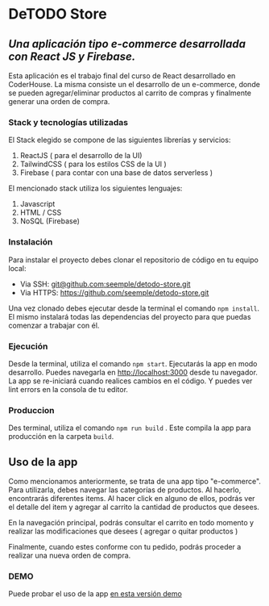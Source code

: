 # DeTODO Store
## _Una aplicación tipo e-commerce desarrollada con React JS y Firebase._
Esta aplicación es el trabajo final del curso de React desarrollado en CoderHouse. La misma consiste un el desarrollo de un e-commerce, donde se pueden agregar/eliminar productos al carrito de compras y finalmente generar una orden de compra.

### **Stack y tecnologías utilizadas**
El Stack elegido se compone de las siguientes librerías y servicios:
1. ReactJS ( para el desarrollo de la UI)
2. TailwindCSS ( para los estilos CSS de la UI )
3. Firebase ( para contar con una base de datos serverless )

El mencionado stack utiliza los siguientes lenguajes:
1. Javascript
2. HTML / CSS
3. NoSQL (Firebase)

### Instalación
Para instalar el proyecto debes clonar el repositorio de código en tu equipo local:
- Via SSH: [git@github.com:seemple/detodo-store.git](git@github.com:seemple/detodo-store.git)
- Via HTTPS: https://github.com/seemple/detodo-store.git

Una vez clonado debes ejecutar desde la terminal  el comando `npm install`. El mismo instalará todas las dependencias del proyecto para que puedas comenzar a trabajar con él.

### Ejecución
Desde la terminal, utiliza el comando `npm start`. Ejecutarás la app en modo desarrollo. Puedes navegarla en [http://localhost:3000](http://localhost:3000) desde tu  navegador.
La app se re-iniciará cuando realices cambios en el código. Y puedes ver lint errors en la consola de tu editor.

### Produccion
Des terminal, utiliza el comando `npm run build` . Este compila la app para producción en la carpeta `build`. 

## Uso de la app
Como mencionamos anteriormente, se trata de una app tipo "e-commerce". Para utilizarla, debes navegar las categorías de productos. Al hacerlo, encontrarás diferentes items. Al hacer click en alguno de ellos, podrás ver el detalle del item y agregar al carrito la cantidad de productos que desees.

En la navegación principal, podrás consultar el carrito en todo momento y realizar las modificaciones que desees ( agregar o quitar productos )

Finalmente, cuando estes conforme con tu pedido, podrás proceder a realizar una nueva orden de compra. 

### DEMO
Puede probar el uso de la app [en esta versión demo](https://detodo-store-martin1.vercel.app/)
